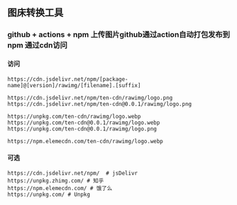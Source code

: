 ## 图床转换工具
### github + actions + npm 上传图片github通过action自动打包发布到npm 通过cdn访问
#### 访问
```shell
https://cdn.jsdelivr.net/npm/[package-name]@[version]/rawimg/[filename].[suffix]

https://cdn.jsdelivr.net/npm/ten-cdn/rawimg/logo.png
https://cdn.jsdelivr.net/npm/ten-cdn@0.0.1/rawimg/logo.png

https://unpkg.com/ten-cdn/rawimg/logo.webp
https://unpkg.com/ten-cdn@0.0.1/rawimg/logo.webp
https://unpkg.com/ten-cdn@0.0.1/rawimg/logo.png

https://npm.elemecdn.com/ten-cdn/rawimg/logo.webp
```

#### 可选
```shell
https://cdn.jsdelivr.net/npm/  # jsDelivr
https://unpkg.zhimg.com/ # 知乎
https://npm.elemecdn.com/ # 饿了么
https://unpkg.com/ # Unpkg
```
